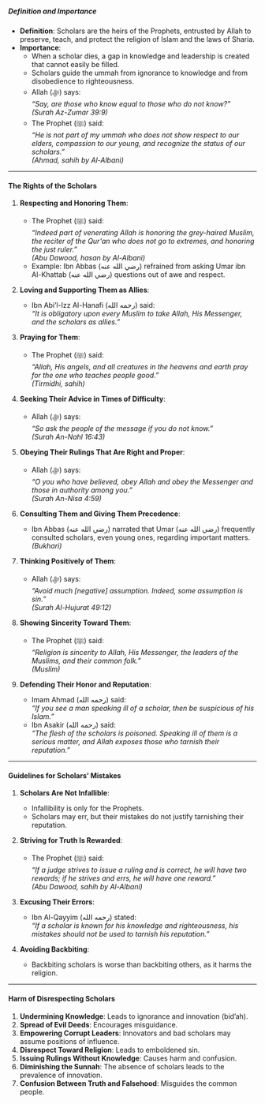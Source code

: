 ##### **Definition and Importance**  
- **Definition**: Scholars are the heirs of the Prophets, entrusted by Allah to preserve, teach, and protect the religion of Islam and the laws of Sharia.  
- **Importance**:  
  - When a scholar dies, a gap in knowledge and leadership is created that cannot easily be filled.  
  - Scholars guide the ummah from ignorance to knowledge and from disobedience to righteousness.  
  - Allah (ﷻ) says:  
    *“Say, are those who know equal to those who do not know?”*  
    *(Surah Az-Zumar 39:9)*  
  - The Prophet (ﷺ) said:  
    *“He is not part of my ummah who does not show respect to our elders, compassion to our young, and recognize the status of our scholars.”*  
    *(Ahmad, sahih by Al-Albani)*  

---

#### **The Rights of the Scholars**  
1. **Respecting and Honoring Them**:  
   - The Prophet (ﷺ) said:  
     *“Indeed part of venerating Allah is honoring the grey-haired Muslim, the reciter of the Qur'an who does not go to extremes, and honoring the just ruler.”*  
     *(Abu Dawood, hasan by Al-Albani)*  
   - Example: Ibn Abbas (رضي الله عنه) refrained from asking Umar ibn Al-Khattab (رضي الله عنه) questions out of awe and respect.  

2. **Loving and Supporting Them as Allies**:  
   - Ibn Abi’l-Izz Al-Hanafi (رحمه الله) said:  
     *“It is obligatory upon every Muslim to take Allah, His Messenger, and the scholars as allies.”*  

3. **Praying for Them**:  
   - The Prophet (ﷺ) said:  
     *“Allah, His angels, and all creatures in the heavens and earth pray for the one who teaches people good.”*  
     *(Tirmidhi, sahih)*  

4. **Seeking Their Advice in Times of Difficulty**:  
   - Allah (ﷻ) says:  
     *“So ask the people of the message if you do not know.”*  
     *(Surah An-Nahl 16:43)*  

5. **Obeying Their Rulings That Are Right and Proper**:  
   - Allah (ﷻ) says:  
     *“O you who have believed, obey Allah and obey the Messenger and those in authority among you.”*  
     *(Surah An-Nisa 4:59)*  

6. **Consulting Them and Giving Them Precedence**:  
   - Ibn Abbas (رضي الله عنه) narrated that Umar (رضي الله عنه) frequently consulted scholars, even young ones, regarding important matters. *(Bukhari)*  

7. **Thinking Positively of Them**:  
   - Allah (ﷻ) says:  
     *“Avoid much [negative] assumption. Indeed, some assumption is sin.”*  
     *(Surah Al-Hujurat 49:12)*  

8. **Showing Sincerity Toward Them**:  
   - The Prophet (ﷺ) said:  
     *“Religion is sincerity to Allah, His Messenger, the leaders of the Muslims, and their common folk.”*  
     *(Muslim)*  

9. **Defending Their Honor and Reputation**:  
   - Imam Ahmad (رحمه الله) said:  
     *“If you see a man speaking ill of a scholar, then be suspicious of his Islam.”*  
   - Ibn Asakir (رحمه الله) said:  
     *“The flesh of the scholars is poisoned. Speaking ill of them is a serious matter, and Allah exposes those who tarnish their reputation.”*  

---

#### **Guidelines for Scholars’ Mistakes**  
1. **Scholars Are Not Infallible**:  
   - Infallibility is only for the Prophets.  
   - Scholars may err, but their mistakes do not justify tarnishing their reputation.  

2. **Striving for Truth Is Rewarded**:  
   - The Prophet (ﷺ) said:  
     *“If a judge strives to issue a ruling and is correct, he will have two rewards; if he strives and errs, he will have one reward.”*  
     *(Abu Dawood, sahih by Al-Albani)*  

3. **Excusing Their Errors**:  
   - Ibn Al-Qayyim (رحمه الله) stated:  
     *“If a scholar is known for his knowledge and righteousness, his mistakes should not be used to tarnish his reputation.”*  

4. **Avoiding Backbiting**:  
   - Backbiting scholars is worse than backbiting others, as it harms the religion.  

---

#### **Harm of Disrespecting Scholars**  
1. **Undermining Knowledge**: Leads to ignorance and innovation (bid’ah).  
2. **Spread of Evil Deeds**: Encourages misguidance.  
3. **Empowering Corrupt Leaders**: Innovators and bad scholars may assume positions of influence.  
4. **Disrespect Toward Religion**: Leads to emboldened sin.  
5. **Issuing Rulings Without Knowledge**: Causes harm and confusion.  
6. **Diminishing the Sunnah**: The absence of scholars leads to the prevalence of innovation.  
7. **Confusion Between Truth and Falsehood**: Misguides the common people.  